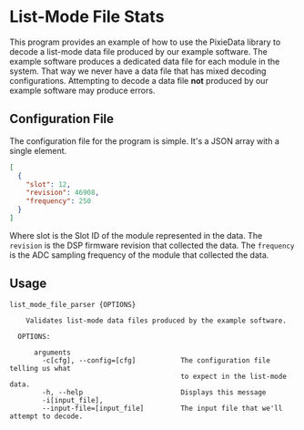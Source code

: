 # List-Mode File Stats
This program provides an example of how to use the PixieData library to decode a list-mode data file
produced by our example software. The example software produces a dedicated data file for each 
module in the system. That way we never have a data file that has mixed decoding configurations. 
Attempting to decode a data file **not** produced by our example software may produce errors.

## Configuration File
The configuration file for the program is simple. It's a JSON array with a single element. 
```json
[
  {
    "slot": 12,
    "revision": 46908,
    "frequency": 250
  }
]
```
Where slot is the Slot ID of the module represented in the data. The `revision` is the DSP firmware 
revision that collected the data. The `frequency` is the ADC sampling frequency of the module that 
collected the data. 

## Usage
```shell
list_mode_file_parser {OPTIONS}

    Validates list-mode data files produced by the example software.

  OPTIONS:

      arguments
        -c[cfg], --config=[cfg]           The configuration file telling us what
                                          to expect in the list-mode data.
        -h, --help                        Displays this message
        -i[input_file],
        --input-file=[input_file]         The input file that we'll attempt to decode.
```
